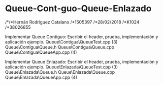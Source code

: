 # Queue-Cont-guo-Queue-Enlazado

/*/*Hernán Rodríguez Catalano
/*1505397
/*28/02/2018
/*K1024
/*38026855

Implementar Queue Contiguo: Escribir el header, prueba, implementación y aplicación ejemplo.
Queue\Contigua\QueueTest.cpp (3)
Queue\Contigua\Queue.h
Queue\Contigua\Queue.cpp
Queue\Contigua\QueueApp.cpp (4)

Implementar Queue Enlazado: Escribir el header, prueba, implementación y aplicación ejemplo.
Queue\Enlazada\QueueTest.cpp (3)
Queue\Enlazada\Queue.h
Queue\Enlazada\Queue.cpp
Queue\Enlazada\QueueApp.cpp (4)
